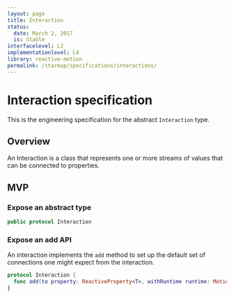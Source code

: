 ```yaml
---
layout: page
title: Interaction
status:
  date: March 2, 2017
  is: Stable
interfacelevel: L2
implementationlevel: L4
library: reactive-motion
permalink: /starmap/specifications/interactions/
---
```


# Interaction specification

This is the engineering specification for the abstract `Interaction` type.

## Overview

An Interaction is a class that represents one or more streams of values that can be connected to
properties.

## MVP

### Expose an abstract type

```swift
public protocol Interaction
```

### Expose an add API

An interaction implements the `add` method to set up the default set of connections one might
expect from the interaction.

```swift
protocol Interaction {
  func add(to property: ReactiveProperty<T>, withRuntime runtime: MotionRuntime)
}
```
